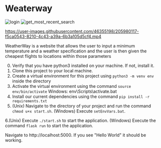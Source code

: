 # Weaterway

![login](https://user-images.githubusercontent.com/46355198/205171861-b1e36171-a740-4fed-9a3d-b71f99ff49f3.PNG)
![get_most_recent_search](https://user-images.githubusercontent.com/46355198/205171876-c42f0aae-6945-4c95-93c4-257ef6e5b7dd.PNG)




https://user-images.githubusercontent.com/46355198/205980117-f5ca0543-8210-4c43-a39a-6b3a105d5cf4.mp4



WeatherWay is a website that allows the user to input a minimum temperature and a weather specification and the user is then given the cheapest flights to locations within those parameters




0. Verify that you have python3 installed on your machine. If not, install it.
1. Clone this project to your local machine.
2. Create a virtual environment for this project using `python3 -m venv env` inside the directory
3. Activate the virtual environment using the command `source env/bin/activate` Windows: env\Scripts\activate.bat
4. Install our current dependencies using the command `pip install -r requirements.txt`
5. (Unix) Navigate to the directory of your project and run the command `chmod u+x start.sh`. 
   (Windows) Execute `setEnvVars.bat`. 

6.(Unix) Execute `./start.sh` to start the application. 
   (Windows) Execute the command `flask run` to start the application. 

Navigate to http://localhost:5000. If you see "Hello World" it should be working.
